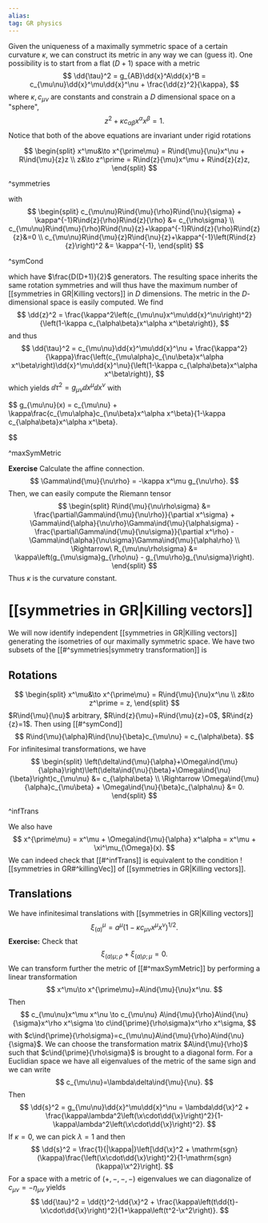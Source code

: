 ```yaml
---
alias:
tag: GR physics
---
```



Given the uniqueness of a maximally symmetric space of a certain curvature $\kappa$, we can construct its metric in any way we can (guess it). One possibility is to start from a flat $(D+1)$ space with a metric
$$
    \dd{\tau}^2 = g_{AB}\dd{x}^A\dd{x}^B = c_{\mu\nu}\dd{x}^\mu\dd{x}^\nu + \frac{\dd{z}^2}{\kappa},
$$
where $\kappa,\,c_{\mu\nu}$ are constants and constrain a $D$ dimensional space on a "sphere",
$$
    z^2+\kappa c_{\alpha\beta}x^\alpha x^\beta = 1.
$$
Notice that both of the above equations are invariant under rigid rotations

$$
\begin{split}
    x^\mu&\to x^{\prime\mu} = R\ind{\mu}{\nu}x^\nu + R\ind{\mu}{z}z \\
    z&\to z^\prime = R\ind{z}{\mu}x^\mu + R\ind{z}{z}z,
\end{split}
$$

^symmetries

with
$$
\begin{split}
    c_{\mu\nu}R\ind{\mu}{\rho}R\ind{\nu}{\sigma} + \kappa^{-1}R\ind{z}{\rho}R\ind{z}{\rho} &= c_{\rho\sigma} \\
    c_{\mu\nu}R\ind{\mu}{\rho}R\ind{\nu}{z}+\kappa^{-1}R\ind{z}{\rho}R\ind{z}{z}&=0 \\
    c_{\mu\nu}R\ind{\mu}{z}R\ind{\nu}{z}+\kappa^{-1}\left(R\ind{z}{z}\right)^2 &= \kappa^{-1},
\end{split}
$$

^symCond


which have $\frac{D(D+1)}{2}$ generators. The resulting space inherits the same rotation symmetries and will thus have the maximum number of [[symmetries in GR|Killing vectors]] in $D$ dimensions. The metric in the $D$-dimensional space is easily computed. We find
$$
    \dd{z}^2 = \frac{\kappa^2\left(c_{\mu\nu}x^\mu\dd{x}^\nu\right)^2}{\left(1-\kappa c_{\alpha\beta}x^\alpha x^\beta\right)},
$$
and thus
$$
    \dd{\tau}^2 = c_{\mu\nu}\dd{x}^\mu\dd{x}^\nu + \frac{\kappa^2}{\kappa}\frac{\left(c_{\mu\alpha}c_{\nu\beta}x^\alpha x^\beta\right)\dd{x}^\mu\dd{x}^\nu}{\left(1-\kappa c_{\alpha\beta}x^\alpha x^\beta\right)},
$$
which yields $\dd{\tau}^2=g_{\mu\nu}\dd{x}^\mu\dd{x}^\nu$ with

$$
    g_{\mu\nu}(x) = c_{\mu\nu} + \kappa\frac{c_{\mu\alpha}c_{\nu\beta}x^\alpha x^\beta}{1-\kappa c_{\alpha\beta}x^\alpha x^\beta}.

$$

^maxSymMetric

**Exercise** Calculate the affine connection.
$$
    \Gamma\ind{\mu}{\nu\rho} = -\kappa x^\mu g_{\nu\rho}.
$$
Then, we can easily compute the Riemann tensor
$$
\begin{split}
    R\ind{\mu}{\nu\rho\sigma} &= \frac{\partial\Gamma\ind{\mu}{\nu\rho}}{\partial x^\sigma} + \Gamma\ind{\alpha}{\nu\rho}\Gamma\ind{\mu}{\alpha\sigma} - \frac{\partial\Gamma\ind{\mu}{\nu\sigma}}{\partial x^\rho} - \Gamma\ind{\alpha}{\nu\sigma}\Gamma\ind{\mu}{\alpha\rho} \\
    \Rightarrow\ R_{\mu\nu\rho\sigma} &= \kappa\left(g_{\mu\sigma}g_{\rho\nu} - g_{\mu\rho}g_{\nu\sigma}\right).
\end{split}
$$
Thus $\kappa$ is the curvature constant.

# [[symmetries in GR|Killing vectors]]

We will now identify independent [[symmetries in GR|Killing vectors]] generating the isometries of our maximally symmetric space. We have two subsets of the [[#^symmetries|symmetry transformation]] is

## Rotations
 $$
\begin{split}
    x^\mu&\to x^{\prime\mu} = R\ind{\mu}{\nu}x^\nu \\
    z&\to z^\prime = z,
\end{split}
$$
$R\ind{\mu}{\nu}$ arbitrary, $R\ind{z}{\mu}=R\ind{\mu}{z}=0$, $R\ind{z}{z}=1$. Then using [[#^symCond]]
$$
    R\ind{\mu}{\alpha}R\ind{\nu}{\beta}c_{\mu\nu} = c_{\alpha\beta}.
$$
For infinitesimal transformations, we have
$$
\begin{split}
    \left(\delta\ind{\mu}{\alpha}+\Omega\ind{\mu}{\alpha}\right)\left(\delta\ind{\nu}{\beta}+\Omega\ind{\nu}{\beta}\right)c_{\mu\nu} &= c_{\alpha\beta} \\
    \Rightarrow \Omega\ind{\mu}{\alpha}c_{\mu\beta} + \Omega\ind{\nu}{\beta}c_{\alpha\nu} &= 0.
\end{split}
$$

^infTrans

We also have
$$
    x^{\prime\mu} = x^\mu + \Omega\ind{\mu}{\alpha} x^\alpha = x^\mu + \xi^\mu_{\Omega}(x).
$$
We can indeed check that [[#^infTrans]] is equivalent to the condition
![[symmetries in GR#^killingVec]]
of [[symmetries in GR|Killing vectors]].

## Translations

We have infinitesimal translations with [[symmetries in GR|Killing vectors]]
$$
    \xi^\mu_{(a)} = a^\mu(1-\kappa c_{\mu\nu}x^\mu x^\nu)^{1/2}.
$$
**Exercise:** Check that 
$$
    \xi_{(a)\mu;\rho}+\xi_{(a)\rho;\mu}=0.
$$
We can transform further the metric of [[#^maxSymMetric]] by performing a linear transformation
$$
    x^\mu\to x^{\prime\mu}=A\ind{\mu}{\nu}x^\nu.
$$
Then 
$$
    c_{\mu\nu}x^\mu x^\nu \to c_{\mu\nu} A\ind{\mu}{\rho}A\ind{\nu}{\sigma}x^\rho x^\sigma \to c\ind{\prime}{\rho\sigma}x^\rho x^\sigma,
$$
with $c\ind{\prime}{\rho\sigma}=c_{\mu\nu}A\ind{\mu}{\rho}A\ind{\nu}{\sigma}$. We can choose the transformation matrix $A\ind{\mu}{\rho}$ such that $c\ind{\prime}{\rho\sigma}$ is brought to a diagonal form. For a Euclidian space we have all eigenvalues of the metric of the same sign and we can write
$$
    c_{\mu\nu}=\lambda\delta\ind{\mu}{\nu}.
$$
Then
$$
    \dd{s}^2 = g_{\mu\nu}\dd{x}^\mu\dd{x}^\nu = \lambda\dd{\x}^2 + \frac{\kappa\lambda^2\left(\x\cdot\dd{\x}\right)^2}{1-\kappa\lambda^2\left(\x\cdot\dd{\x}\right)^2}.
$$
If $\kappa=0$, we can pick $\lambda=1$ and then
$$
    \dd{s}^2 = \frac{1}{|\kappa|}\left[\dd{\x}^2 + \mathrm{sgn}(\kappa)\frac{\left(\x\cdot\dd{\x}\right)^2}{1-\mathrm{sgn}(\kappa)\x^2}\right].
$$
For a space with a metric of $(+,-,-,-)$ eigenvalues we can diagonalize of $c_{\mu\nu}=-\eta_{\mu\nu}$ yields
$$
    \dd{\tau}^2 = \dd{t}^2-\dd{\x}^2 + \frac{\kappa\left(t\dd{t}-\x\cdot\dd{\x}\right)^2}{1+\kappa\left(t^2-\x^2\right)}.
$$
